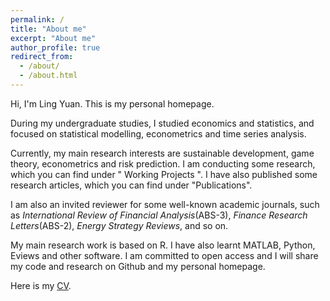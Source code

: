 ```yaml
---
permalink: /
title: "About me"
excerpt: "About me"
author_profile: true
redirect_from: 
  - /about/
  - /about.html
---
```


Hi, I'm Ling Yuan. This is my personal homepage.

During my undergraduate studies, I studied economics and statistics, and focused on statistical modelling, econometrics and time series analysis.

Currently, my main research interests are sustainable development, game theory, econometrics and risk prediction. I am conducting some research, which you can find under " Working Projects ". I have also published some research articles, which you can find under "Publications".

I am also an invited reviewer for some well-known academic journals, such as *International Review of Financial Analysis*(ABS-3), *Finance Research Letters*(ABS-2), *Energy Strategy Reviews*, and so on.

My main research work is based on R. I have also learnt MATLAB, Python, Eviews and other software. I am committed to open access and I will share my code and research on Github and my personal homepage.

Here is my [CV](../assets/Ling_CV__1.pdf).
